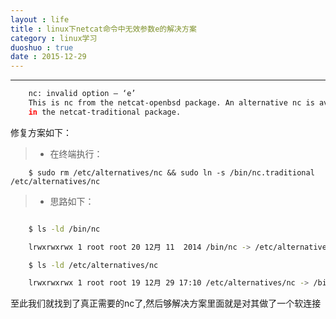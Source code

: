 ```yaml
---
layout : life
title : linux下netcat命令中无效参数e的解决方案
category : linux学习
duoshuo : true
date : 2015-12-29
---
```



******

```sh
	nc: invalid option — ‘e’
	This is nc from the netcat-openbsd package. An alternative nc is available
	in the netcat-traditional package.
```

<!-- more -->

修复方案如下：

> * 在终端执行：

```
	$ sudo rm /etc/alternatives/nc && sudo ln -s /bin/nc.traditional /etc/alternatives/nc
```


> * 思路如下：

```sh

	$ ls -ld /bin/nc

	lrwxrwxrwx 1 root root 20 12月 11  2014 /bin/nc -> /etc/alternatives/nc

	$ ls -ld /etc/alternatives/nc

	lrwxrwxrwx 1 root root 19 12月 29 17:10 /etc/alternatives/nc -> /bin/nc.traditional
```

至此我们就找到了真正需要的nc了,然后够解决方案里面就是对其做了一个软连接
